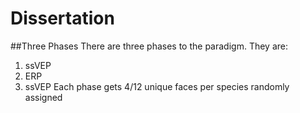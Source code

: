 # Dissertation

##Three Phases
There are three phases to the paradigm. They are:
1. ssVEP
2. ERP
3. ssVEP
Each phase gets 4/12 unique faces per species randomly assigned



